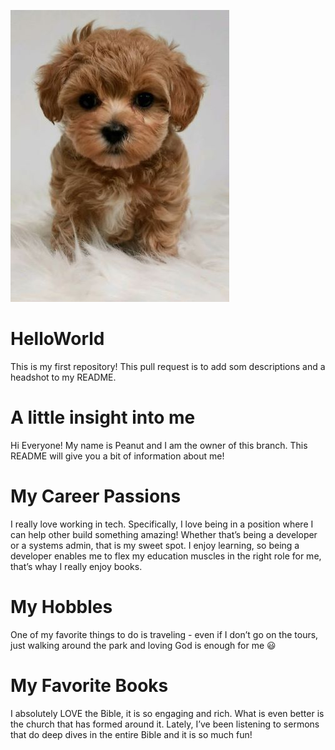 
![headshot](https://github.com/ldfoskey1023/HelloWorld/blob/main/s2-brown%20maltese%20shih%20tzu.jpg)

# HelloWorld
This is my first repository! This pull request is to add som descriptions and a headshot to my README.

# A little insight into me
Hi Everyone! My name is Peanut and I am the owner of this branch. This README will give you a bit of information about me!

# My Career Passions
I really love working in tech. Specifically, I love being in a position where I can help other build something amazing! Whether that’s being a developer or a systems admin, that is my sweet spot. I enjoy learning, so being a developer enables me to flex my education muscles in the right role for me, that’s whay I really enjoy books.

# My Hobbles
One of my favorite things to do is traveling - even if I don’t go on the tours, just walking around the park and loving God is enough for me 😃

# My Favorite Books
I absolutely LOVE the Bible, it is so engaging and rich. What is even better is the church that has formed around it. Lately, I’ve been listening to sermons that do deep dives in the entire Bible and it is so much fun!

